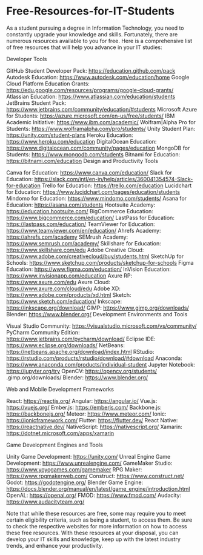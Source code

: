 # Free-Resources-for-IT-Students
As a student pursuing a degree in Information Technology, you need to constantly upgrade your knowledge and skills. Fortunately, there are numerous resources available to you for free. Here is a comprehensive list of free resources that will help you advance in your IT studies:

Developer Tools

GitHub Student Developer Pack: https://education.github.com/pack
Autodesk Education: https://www.autodesk.com/education/home
Google Cloud Platform Education Grants: https://edu.google.com/resources/programs/google-cloud-grants/
Atlassian Education: https://www.atlassian.com/education/students
JetBrains Student Pack: https://www.jetbrains.com/community/education/#students
Microsoft Azure for Students: https://azure.microsoft.com/en-us/free/students/
IBM Academic Initiative: https://www.ibm.com/academic/
Wolfram|Alpha Pro for Students: https://www.wolframalpha.com/pro/students/
Unity Student Plan: https://unity.com/student-plans
Heroku Education: https://www.heroku.com/education
DigitalOcean Education: https://www.digitalocean.com/community/pages/education
MongoDB for Students: https://www.mongodb.com/students
Bitnami for Education: https://bitnami.com/education
Design and Productivity Tools

Canva for Education: https://www.canva.com/education/
Slack for Education: https://slack.com/intl/en-in/help/articles/360041354574-Slack-for-education
Trello for Education: https://trello.com/education
Lucidchart for Education: https://www.lucidchart.com/pages/education/students
Mindomo for Education: https://www.mindomo.com/students/
Asana for Education: https://asana.com/students
Hootsuite Academy: https://education.hootsuite.com/
BigCommerce Education: https://www.bigcommerce.com/education/
LastPass for Education: https://lastpass.com/education/
TeamViewer for Education: https://www.teamviewer.com/en/education/
Ahrefs Academy: https://ahrefs.com/academy
SEMrush Academy: https://www.semrush.com/academy/
Skillshare for Education: https://www.skillshare.com/edu
Adobe Creative Cloud: https://www.adobe.com/creativecloud/buy/students.html
SketchUp for Schools: https://www.sketchup.com/products/sketchup-for-schools
Figma Education: https://www.figma.com/education/
InVision Education: https://www.invisionapp.com/education
Axure RP: https://www.axure.com/edu
Axure Cloud: https://www.axure.com/cloud/edu
Adobe XD: https://www.adobe.com/products/xd.html
Sketch: https://www.sketch.com/education/
Inkscape: https://inkscape.org/download/
GIMP: https://www.gimp.org/downloads/
Blender: https://www.blender.org/
Development Environments and Tools

Visual Studio Community: https://visualstudio.microsoft.com/vs/community/
PyCharm Community Edition: https://www.jetbrains.com/pycharm/download/
Eclipse IDE: https://www.eclipse.org/downloads/
NetBeans: https://netbeans.apache.org/download/index.html
RStudio: https://rstudio.com/products/rstudio/download/#download
Anaconda: https://www.anaconda.com/products/individual-student
Jupyter Notebook: https://jupyter.org/try
OpenCV: https://opencv.org/students/
.gimp.org/downloads/
Blender: https://www.blender.org/

Web and Mobile Development Frameworks

React: https://reactjs.org/
Angular: https://angular.io/
Vue.js: https://vuejs.org/
Ember.js: https://emberjs.com/
Backbone.js: https://backbonejs.org/
Meteor: https://www.meteor.com/
Ionic: https://ionicframework.com/
Flutter: https://flutter.dev/
React Native: https://reactnative.dev/
NativeScript: https://nativescript.org/
Xamarin: https://dotnet.microsoft.com/apps/xamarin

Game Development Engines and Tools

Unity Game Development: https://unity.com/
Unreal Engine Game Development: https://www.unrealengine.com/
GameMaker Studio: https://www.yoyogames.com/gamemaker
RPG Maker: https://www.rpgmakerweb.com/
Construct: https://www.construct.net/
Godot: https://godotengine.org/
Blender Game Engine: https://docs.blender.org/manual/en/latest/game_engine/introduction.html
OpenAL: https://openal.org/
FMOD: https://www.fmod.com/
Audacity: https://www.audacityteam.org/

Note that while these resources are free, some may require you to meet certain eligibility criteria, such as being a student, to access them. Be sure to check the respective websites for more information on how to access these free resources. With these resources at your disposal, you can develop your IT skills and knowledge, keep up with the latest industry trends, and enhance your productivity.

